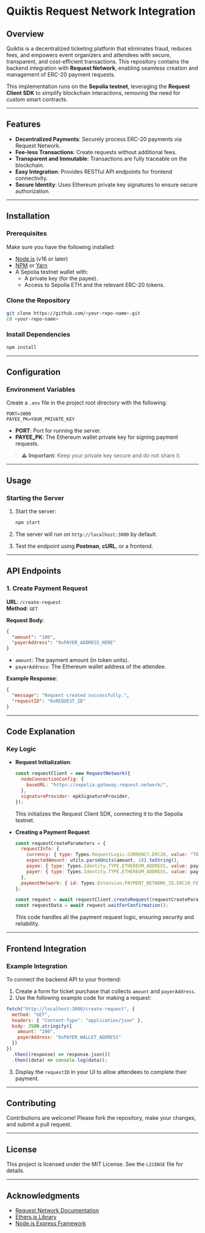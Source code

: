
# Quiktis Request Network Integration

## Overview

Quiktis is a decentralized ticketing platform that eliminates fraud, reduces fees, and empowers event organizers and attendees with secure, transparent, and cost-efficient transactions. This repository contains the backend integration with **Request Network**, enabling seamless creation and management of ERC-20 payment requests.

This implementation runs on the **Sepolia testnet**, leveraging the **Request Client SDK** to simplify blockchain interactions, removing the need for custom smart contracts.

---

## Features

- **Decentralized Payments**: Securely process ERC-20 payments via Request Network.
- **Fee-less Transactions**: Create requests without additional fees.
- **Transparent and Immutable**: Transactions are fully traceable on the blockchain.
- **Easy Integration**: Provides RESTful API endpoints for frontend connectivity.
- **Secure Identity**: Uses Ethereum private key signatures to ensure secure authorization.

---

## Installation

### Prerequisites

Make sure you have the following installed:
- [Node.js](https://nodejs.org/) (v16 or later)
- [NPM](https://www.npmjs.com/) or [Yarn](https://yarnpkg.com/)
- A Sepolia testnet wallet with:
  - A private key (for the payee).
  - Access to Sepolia ETH and the relevant ERC-20 tokens.

### Clone the Repository

```bash
git clone https://github.com/<your-repo-name>.git
cd <your-repo-name>
```

### Install Dependencies

```bash
npm install
```

---

## Configuration

### Environment Variables

Create a `.env` file in the project root directory with the following:

```env
PORT=3000
PAYEE_PK=YOUR_PRIVATE_KEY
```

- **PORT**: Port for running the server.
- **PAYEE_PK**: The Ethereum wallet private key for signing payment requests.

> ⚠️ **Important**: Keep your private key secure and do not share it.

---

## Usage

### Starting the Server

1. Start the server:
   ```bash
   npm start
   ```
2. The server will run on `http://localhost:3000` by default.

3. Test the endpoint using **Postman**, **cURL**, or a frontend.

---

## API Endpoints

### 1. **Create Payment Request**

**URL**: `/create-request`  
**Method**: `GET`  

**Request Body**:
```json
{
  "amount": "100",
  "payerAddress": "0xPAYER_ADDRESS_HERE"
}
```

- `amount`: The payment amount (in token units).
- `payerAddress`: The Ethereum wallet address of the attendee.

**Example Response**:
```json
{
  "message": "Request created successfully.",
  "requestID": "0xREQUEST_ID"
}
```

---

## Code Explanation

### Key Logic

- **Request Initialization**:
  ```javascript
  const requestClient = new RequestNetwork({
    nodeConnectionConfig: {
      baseURL: "https://sepolia.gateway.request.network/",
    },
    signatureProvider: epkSignatureProvider,
  });
  ```
  This initializes the Request Client SDK, connecting it to the Sepolia testnet.

- **Creating a Payment Request**:
  ```javascript
  const requestCreateParameters = {
    requestInfo: {
      currency: { type: Types.RequestLogic.CURRENCY.ERC20, value: "TOKEN_ADDRESS", network: "sepolia" },
      expectedAmount: utils.parseUnits(amount, 18).toString(),
      payee: { type: Types.Identity.TYPE.ETHEREUM_ADDRESS, value: payeeIdentity },
      payer: { type: Types.Identity.TYPE.ETHEREUM_ADDRESS, value: payerIdentity },
    },
    paymentNetwork: { id: Types.Extension.PAYMENT_NETWORK_ID.ERC20_FEE_PROXY_CONTRACT, parameters: { paymentAddress: paymentRecipient } },
  };

  const request = await requestClient.createRequest(requestCreateParameters);
  const requestData = await request.waitForConfirmation();
  ```
  This code handles all the payment request logic, ensuring security and reliability.

---

## Frontend Integration

### Example Integration

To connect the backend API to your frontend:
1. Create a form for ticket purchase that collects `amount` and `payerAddress`.
2. Use the following example code for making a request:

```javascript
fetch("http://localhost:3000/create-request", {
  method: "GET",
  headers: { "Content-Type": "application/json" },
  body: JSON.stringify({
    amount: "100",
    payerAddress: "0xPAYER_WALLET_ADDRESS"
  })
})
  .then((response) => response.json())
  .then((data) => console.log(data));
```

3. Display the `requestID` in your UI to allow attendees to complete their payment.

---

## Contributing

Contributions are welcome! Please fork the repository, make your changes, and submit a pull request.

---

## License

This project is licensed under the MIT License. See the `LICENSE` file for details.

---

## Acknowledgments

- [Request Network Documentation](https://docs.request.network/)
- [Ethers.js Library](https://docs.ethers.org/)
- [Node.js Express Framework](https://expressjs.com/)
```

